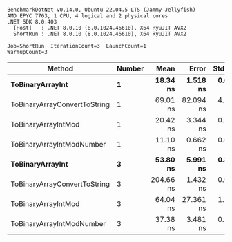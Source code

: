 ```

BenchmarkDotNet v0.14.0, Ubuntu 22.04.5 LTS (Jammy Jellyfish)
AMD EPYC 7763, 1 CPU, 4 logical and 2 physical cores
.NET SDK 8.0.403
  [Host]   : .NET 8.0.10 (8.0.1024.46610), X64 RyuJIT AVX2
  ShortRun : .NET 8.0.10 (8.0.1024.46610), X64 RyuJIT AVX2

Job=ShortRun  IterationCount=3  LaunchCount=1  
WarmupCount=3  

```
| Method                       | Number | Mean      | Error     | StdDev   | Min       | Max       | Gen0   | Allocated |
|----------------------------- |------- |----------:|----------:|---------:|----------:|----------:|-------:|----------:|
| **ToBinaryArrayInt**             | **1**      |  **18.34 ns** |  **1.518 ns** | **0.083 ns** |  **18.27 ns** |  **18.43 ns** | **0.0004** |      **32 B** |
| ToBinaryArrayConvertToString | 1      |  69.01 ns | 82.094 ns | 4.500 ns |  66.11 ns |  74.20 ns | 0.0011 |      96 B |
| ToBinaryArrayIntMod          | 1      |  20.42 ns |  3.344 ns | 0.183 ns |  20.30 ns |  20.63 ns | 0.0004 |      32 B |
| ToBinaryArrayIntModNumber    | 1      |  11.10 ns |  0.662 ns | 0.036 ns |  11.07 ns |  11.14 ns | 0.0004 |      32 B |
| **ToBinaryArrayInt**             | **3**      |  **53.80 ns** |  **5.991 ns** | **0.328 ns** |  **53.43 ns** |  **54.04 ns** | **0.0011** |      **96 B** |
| ToBinaryArrayConvertToString | 3      | 204.66 ns |  1.432 ns | 0.079 ns | 204.57 ns | 204.73 ns | 0.0033 |     296 B |
| ToBinaryArrayIntMod          | 3      |  64.04 ns | 27.361 ns | 1.500 ns |  62.34 ns |  65.20 ns | 0.0011 |      96 B |
| ToBinaryArrayIntModNumber    | 3      |  37.38 ns |  3.481 ns | 0.191 ns |  37.20 ns |  37.58 ns | 0.0011 |      96 B |
